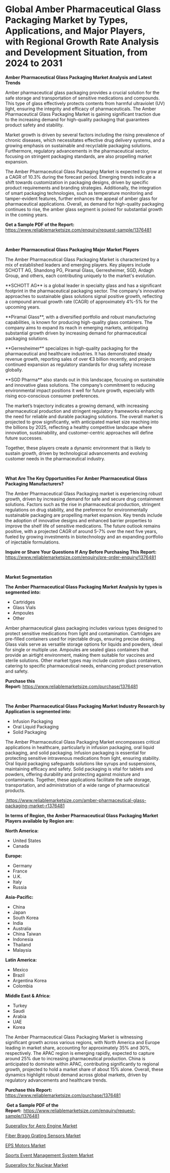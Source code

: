 <p><h1>Global Amber Pharmaceutical Glass Packaging Market by Types, Applications, and Major Players, with Regional Growth Rate Analysis and Development Situation, from 2024 to 2031</h1></p><p><strong>Amber Pharmaceutical Glass Packaging Market Analysis and Latest Trends</strong></p>
<p><p>Amber pharmaceutical glass packaging provides a crucial solution for the safe storage and transportation of sensitive medications and compounds. This type of glass effectively protects contents from harmful ultraviolet (UV) light, ensuring the integrity and efficacy of pharmaceuticals. The Amber Pharmaceutical Glass Packaging Market is gaining significant traction due to the increasing demand for high-quality packaging that guarantees product safety and stability.</p><p>Market growth is driven by several factors including the rising prevalence of chronic diseases, which necessitates effective drug delivery systems, and a growing emphasis on sustainable and recyclable packaging solutions. Furthermore, regulatory advancements in the pharmaceutical sector, focusing on stringent packaging standards, are also propelling market expansion.</p><p>The Amber Pharmaceutical Glass Packaging Market is expected to grow at a CAGR of 10.3% during the forecast period. Emerging trends indicate a shift towards customization in packaging designs, driven by specific product requirements and branding strategies. Additionally, the integration of smart packaging technologies, such as temperature monitoring and tamper-evident features, further enhances the appeal of amber glass for pharmaceutical applications. Overall, as demand for high-quality packaging continues to rise, the amber glass segment is poised for substantial growth in the coming years.</p></p>
<p><strong>Get a Sample PDF of the Report:&nbsp;</strong> <a href="https://www.reliablemarketsize.com/enquiry/request-sample/1376481?utm_campaign=1422&utm_medium=2&utm_source=Github&utm_content=ia&utm_term=23102024&utm_id=amber-pharmaceutical-glass-packaging">https://www.reliablemarketsize.com/enquiry/request-sample/1376481</a></p>
<p>&nbsp;</p>
<p><strong>Amber Pharmaceutical Glass Packaging Major Market Players</strong></p>
<p><p>The Amber Pharmaceutical Glass Packaging Market is characterized by a mix of established leaders and emerging players. Key players include SCHOTT AG, Shandong PG, Piramal Glass, Gerresheimer, SGD, Ardagh Group, and others, each contributing uniquely to the market's evolution.</p><p>**SCHOTT AG** is a global leader in specialty glass and has a significant footprint in the pharmaceutical packaging sector. The company's innovative approaches to sustainable glass solutions signal positive growth, reflecting a compound annual growth rate (CAGR) of approximately 4%-5% for the upcoming years.</p><p>**Piramal Glass**, with a diversified portfolio and robust manufacturing capabilities, is known for producing high-quality glass containers. The company aims to expand its reach in emerging markets, anticipating substantial growth driven by increasing demand for pharmaceutical packaging solutions.</p><p>**Gerresheimer** specializes in high-quality packaging for the pharmaceutical and healthcare industries. It has demonstrated steady revenue growth, reporting sales of over €3 billion recently, and projects continued expansion as regulatory standards for drug safety increase globally.</p><p>**SGD Pharma** also stands out in this landscape, focusing on sustainable and innovative glass solutions. The company’s commitment to reducing environmental impact positions it well for future growth, especially with rising eco-conscious consumer preferences.</p><p>The market’s trajectory indicates a growing demand, with increasing pharmaceutical production and stringent regulatory frameworks enhancing the need for reliable and durable packaging solutions. The overall market is projected to grow significantly, with anticipated market size reaching into the billions by 2025, reflecting a healthy competitive landscape where innovation, sustainability, and customer-centric approaches will define future successes. </p><p>Together, these players create a dynamic environment that is likely to sustain growth, driven by technological advancements and evolving customer needs in the pharmaceutical industry.</p></p>
<p>&nbsp;</p>
<p><strong>What Are The Key Opportunities For Amber Pharmaceutical Glass Packaging Manufacturers?</strong></p>
<p><p>The Amber Pharmaceutical Glass Packaging market is experiencing robust growth, driven by increasing demand for safe and secure drug containment solutions. Factors such as the rise in pharmaceutical production, stringent regulations on drug stability, and the preference for environmentally sustainable packaging are propelling market expansion. Key trends include the adoption of innovative designs and enhanced barrier properties to improve the shelf life of sensitive medications. The future outlook remains positive, with a projected CAGR of around 5-7% over the next five years, fueled by growing investments in biotechnology and an expanding portfolio of injectable formulations.</p></p>
<p><strong>Inquire or Share Your Questions If Any Before Purchasing This Report:</strong> <a href="https://www.reliablemarketsize.com/enquiry/pre-order-enquiry/1376481?utm_campaign=1422&utm_medium=2&utm_source=Github&utm_content=ia&utm_term=23102024&utm_id=amber-pharmaceutical-glass-packaging">https://www.reliablemarketsize.com/enquiry/pre-order-enquiry/1376481</a></p>
<p>&nbsp;</p>
<p><strong>Market Segmentation</strong></p>
<p><strong>The Amber Pharmaceutical Glass Packaging Market Analysis by types is segmented into:</strong></p>
<p><ul><li>Cartridges</li><li>Glass Vials</li><li>Ampoules</li><li>Other</li></ul></p>
<p><p>Amber pharmaceutical glass packaging includes various types designed to protect sensitive medications from light and contamination. Cartridges are pre-filled containers used for injectable drugs, ensuring precise dosing. Glass vials serve as versatile storage options for liquids and powders, ideal for single or multiple use. Ampoules are sealed glass containers that provide an airtight environment, making them suitable for vaccines and sterile solutions. Other market types may include custom glass containers, catering to specific pharmaceutical needs, enhancing product preservation and safety.</p></p>
<p><strong>Purchase this Report:&nbsp;</strong><a href="https://www.reliablemarketsize.com/purchase/1376481?utm_campaign=1422&utm_medium=2&utm_source=Github&utm_content=ia&utm_term=23102024&utm_id=amber-pharmaceutical-glass-packaging">https://www.reliablemarketsize.com/purchase/1376481</a></p>
<p>&nbsp;</p>
<p><strong>The Amber Pharmaceutical Glass Packaging Market Industry Research by Application is segmented into:</strong></p>
<p><ul><li>Infusion Packaging</li><li>Oral Liquid Packaging</li><li>Solid Packaging</li></ul></p>
<p><p>The Amber Pharmaceutical Glass Packaging Market encompasses critical applications in healthcare, particularly in infusion packaging, oral liquid packaging, and solid packaging. Infusion packaging is essential for protecting sensitive intravenous medications from light, ensuring stability. Oral liquid packaging safeguards solutions like syrups and suspensions, maintaining efficacy and safety. Solid packaging is vital for tablets and powders, offering durability and protecting against moisture and contaminants. Together, these applications facilitate the safe storage, transportation, and administration of a wide range of pharmaceutical products.</p></p>
<p><a href="https://www.reliablemarketsize.com/amber-pharmaceutical-glass-packaging-market-r1376481?utm_campaign=1422&utm_medium=2&utm_source=Github&utm_content=ia&utm_term=23102024&utm_id=amber-pharmaceutical-glass-packaging">&nbsp;https://www.reliablemarketsize.com/amber-pharmaceutical-glass-packaging-market-r1376481</a></p>
<p><strong>In terms of Region, the Amber Pharmaceutical Glass Packaging Market Players available by Region are:</strong></p>
<p>
    <p> <strong> North America: </strong>
        <ul>
            <li>United States</li>
            <li>Canada</li>
        </ul>
        </p> 
    <p> <strong> Europe: </strong>
        <ul>
            <li>Germany</li>
            <li>France</li>
            <li>U.K.</li>
            <li>Italy</li>
            <li>Russia</li>
        </ul>
        </p> 
    <p> <strong> Asia-Pacific: </strong>
        <ul>
            <li>China</li>
            <li>Japan</li>
            <li>South Korea</li>
            <li>India</li>
            <li>Australia</li>
            <li>China Taiwan</li>
            <li>Indonesia</li>
            <li>Thailand</li>
            <li>Malaysia</li>
        </ul>
        </p> 
    <p> <strong> Latin America: </strong>
        <ul>
            <li>Mexico</li>
            <li>Brazil</li>
            <li>Argentina Korea</li>
            <li>Colombia</li>
        </ul>
        </p> 
    <p> <strong> Middle East & Africa: </strong>
        <ul>
            <li>Turkey</li>
            <li>Saudi</li>
            <li>Arabia</li>
            <li>UAE</li>
            <li>Korea</li>
        </ul>
    </p>
    </p>
<p><p>The Amber Pharmaceutical Glass Packaging Market is witnessing significant growth across various regions, with North America and Europe leading in market share, accounting for approximately 35% and 30%, respectively. The APAC region is emerging rapidly, expected to capture around 25% due to increasing pharmaceutical production. China is anticipated to dominate within APAC, contributing significantly to regional growth, projected to hold a market share of about 15% alone. Overall, these dynamics highlight robust demand across global markets, driven by regulatory advancements and healthcare trends.</p></p>
<p><strong>Purchase this Report: </strong><a href="https://www.reliablemarketsize.com/purchase/1376481?utm_campaign=1422&utm_medium=2&utm_source=Github&utm_content=ia&utm_term=23102024&utm_id=amber-pharmaceutical-glass-packaging">https://www.reliablemarketsize.com/purchase/1376481</a></p>
<p>&nbsp;<strong>Get a Sample PDF of the Report:&nbsp;&nbsp;</strong><a href="https://www.reliablemarketsize.com/enquiry/request-sample/1376481?utm_campaign=1422&utm_medium=2&utm_source=Github&utm_content=ia&utm_term=23102024&utm_id=amber-pharmaceutical-glass-packaging">https://www.reliablemarketsize.com/enquiry/request-sample/1376481</a></p>
<p><strong></strong></p>
<p><p><a href="https://github.com/fletaw9bs/Market-Research-Report-List-1/blob/main/superalloy-for-aero-engine-market.md?utm_campaign=1422&utm_medium=2&utm_source=Github&utm_content=ia&utm_term=23102024&utm_id=amber-pharmaceutical-glass-packaging">Superalloy for Aero Engine Market</a></p><p><a href="https://issuu.com/reportprime-2/docs/fiber-bragg-grating-sensors-market-_7b0df45cb18c6f?utm_campaign=1422&utm_medium=2&utm_source=Github&utm_content=ia&utm_term=23102024&utm_id=amber-pharmaceutical-glass-packaging">Fiber Bragg Grating Sensors Market</a></p><p><a href="https://issuu.com/reportprime-2/docs/eps-motors-market-size-2030.pptx_f1b64685a599a9?utm_campaign=1422&utm_medium=2&utm_source=Github&utm_content=ia&utm_term=23102024&utm_id=amber-pharmaceutical-glass-packaging">EPS Motors Market</a></p><p><a href="https://www.linkedin.com/pulse/market-forecasting-change-global-sports-event-management-s01ye?utm_campaign=1422&utm_medium=2&utm_source=Github&utm_content=ia&utm_term=23102024&utm_id=amber-pharmaceutical-glass-packaging">Sports Event Management System Market</a></p><p><a href="https://github.com/johnieimmarta/Market-Research-Report-List-1/blob/main/superalloy-for-nuclear-market.md?utm_campaign=1422&utm_medium=2&utm_source=Github&utm_content=ia&utm_term=23102024&utm_id=amber-pharmaceutical-glass-packaging">Superalloy for Nuclear Market</a></p></p>